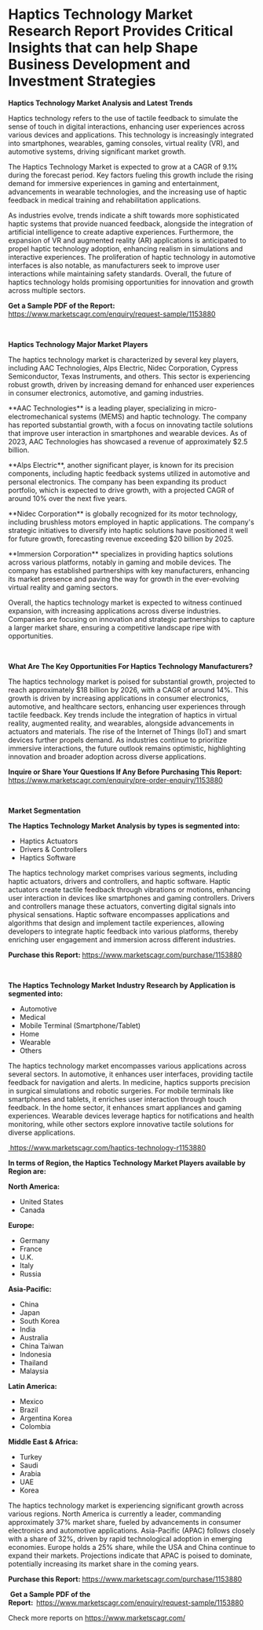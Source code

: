<p><h1>Haptics Technology Market Research Report Provides Critical Insights that can help Shape Business Development and Investment Strategies</h1></p><p><strong>Haptics Technology Market Analysis and Latest Trends</strong></p>
<p><p>Haptics technology refers to the use of tactile feedback to simulate the sense of touch in digital interactions, enhancing user experiences across various devices and applications. This technology is increasingly integrated into smartphones, wearables, gaming consoles, virtual reality (VR), and automotive systems, driving significant market growth. </p><p>The Haptics Technology Market is expected to grow at a CAGR of 9.1% during the forecast period. Key factors fueling this growth include the rising demand for immersive experiences in gaming and entertainment, advancements in wearable technologies, and the increasing use of haptic feedback in medical training and rehabilitation applications. </p><p>As industries evolve, trends indicate a shift towards more sophisticated haptic systems that provide nuanced feedback, alongside the integration of artificial intelligence to create adaptive experiences. Furthermore, the expansion of VR and augmented reality (AR) applications is anticipated to propel haptic technology adoption, enhancing realism in simulations and interactive experiences. The proliferation of haptic technology in automotive interfaces is also notable, as manufacturers seek to improve user interactions while maintaining safety standards. Overall, the future of haptics technology holds promising opportunities for innovation and growth across multiple sectors.</p></p>
<p><strong>Get a Sample PDF of the Report:&nbsp;</strong> <a href="https://www.marketscagr.com/enquiry/request-sample/1153880?utm_campaign=2295&utm_medium=2&utm_source=Github&utm_content=ia&utm_term=15022025&utm_id=haptics-technology">https://www.marketscagr.com/enquiry/request-sample/1153880</a></p>
<p>&nbsp;</p>
<p><strong>Haptics Technology Major Market Players</strong></p>
<p><p>The haptics technology market is characterized by several key players, including AAC Technologies, Alps Electric, Nidec Corporation, Cypress Semiconductor, Texas Instruments, and others. This sector is experiencing robust growth, driven by increasing demand for enhanced user experiences in consumer electronics, automotive, and gaming industries.</p><p>**AAC Technologies** is a leading player, specializing in micro-electromechanical systems (MEMS) and haptic technology. The company has reported substantial growth, with a focus on innovating tactile solutions that improve user interaction in smartphones and wearable devices. As of 2023, AAC Technologies has showcased a revenue of approximately $2.5 billion.</p><p>**Alps Electric**, another significant player, is known for its precision components, including haptic feedback systems utilized in automotive and personal electronics. The company has been expanding its product portfolio, which is expected to drive growth, with a projected CAGR of around 10% over the next five years.</p><p>**Nidec Corporation** is globally recognized for its motor technology, including brushless motors employed in haptic applications. The company's strategic initiatives to diversify into haptic solutions have positioned it well for future growth, forecasting revenue exceeding $20 billion by 2025.</p><p>**Immersion Corporation** specializes in providing haptics solutions across various platforms, notably in gaming and mobile devices. The company has established partnerships with key manufacturers, enhancing its market presence and paving the way for growth in the ever-evolving virtual reality and gaming sectors.</p><p>Overall, the haptics technology market is expected to witness continued expansion, with increasing applications across diverse industries. Companies are focusing on innovation and strategic partnerships to capture a larger market share, ensuring a competitive landscape ripe with opportunities.</p></p>
<p>&nbsp;</p>
<p><strong>What Are The Key Opportunities For Haptics Technology Manufacturers?</strong></p>
<p><p>The haptics technology market is poised for substantial growth, projected to reach approximately $18 billion by 2026, with a CAGR of around 14%. This growth is driven by increasing applications in consumer electronics, automotive, and healthcare sectors, enhancing user experiences through tactile feedback. Key trends include the integration of haptics in virtual reality, augmented reality, and wearables, alongside advancements in actuators and materials. The rise of the Internet of Things (IoT) and smart devices further propels demand. As industries continue to prioritize immersive interactions, the future outlook remains optimistic, highlighting innovation and broader adoption across diverse applications.</p></p>
<p><strong>Inquire or Share Your Questions If Any Before Purchasing This Report:</strong> <a href="https://www.marketscagr.com/enquiry/pre-order-enquiry/1153880?utm_campaign=2295&utm_medium=2&utm_source=Github&utm_content=ia&utm_term=15022025&utm_id=haptics-technology">https://www.marketscagr.com/enquiry/pre-order-enquiry/1153880</a></p>
<p>&nbsp;</p>
<p><strong>Market Segmentation</strong></p>
<p><strong>The Haptics Technology Market Analysis by types is segmented into:</strong></p>
<p><ul><li>Haptics Actuators</li><li>Drivers & Controllers</li><li>Haptics Software</li></ul></p>
<p><p>The haptics technology market comprises various segments, including haptic actuators, drivers and controllers, and haptic software. Haptic actuators create tactile feedback through vibrations or motions, enhancing user interaction in devices like smartphones and gaming controllers. Drivers and controllers manage these actuators, converting digital signals into physical sensations. Haptic software encompasses applications and algorithms that design and implement tactile experiences, allowing developers to integrate haptic feedback into various platforms, thereby enriching user engagement and immersion across different industries.</p></p>
<p><strong>Purchase this Report:&nbsp;</strong><a href="https://www.marketscagr.com/purchase/1153880?utm_campaign=2295&utm_medium=2&utm_source=Github&utm_content=ia&utm_term=15022025&utm_id=haptics-technology">https://www.marketscagr.com/purchase/1153880</a></p>
<p>&nbsp;</p>
<p><strong>The Haptics Technology Market Industry Research by Application is segmented into:</strong></p>
<p><ul><li>Automotive</li><li>Medical</li><li>Mobile Terminal (Smartphone/Tablet)</li><li>Home</li><li>Wearable</li><li>Others</li></ul></p>
<p><p>The haptics technology market encompasses various applications across several sectors. In automotive, it enhances user interfaces, providing tactile feedback for navigation and alerts. In medicine, haptics supports precision in surgical simulations and robotic surgeries. For mobile terminals like smartphones and tablets, it enriches user interaction through touch feedback. In the home sector, it enhances smart appliances and gaming experiences. Wearable devices leverage haptics for notifications and health monitoring, while other sectors explore innovative tactile solutions for diverse applications.</p></p>
<p><a href="https://www.marketscagr.com/haptics-technology-r1153880?utm_campaign=2295&utm_medium=2&utm_source=Github&utm_content=ia&utm_term=15022025&utm_id=haptics-technology">&nbsp;https://www.marketscagr.com/haptics-technology-r1153880</a></p>
<p><strong>In terms of Region, the Haptics Technology Market Players available by Region are:</strong></p>
<p>
    <p> <strong> North America: </strong>
        <ul>
            <li>United States</li>
            <li>Canada</li>
        </ul>
        </p> 
    <p> <strong> Europe: </strong>
        <ul>
            <li>Germany</li>
            <li>France</li>
            <li>U.K.</li>
            <li>Italy</li>
            <li>Russia</li>
        </ul>
        </p> 
    <p> <strong> Asia-Pacific: </strong>
        <ul>
            <li>China</li>
            <li>Japan</li>
            <li>South Korea</li>
            <li>India</li>
            <li>Australia</li>
            <li>China Taiwan</li>
            <li>Indonesia</li>
            <li>Thailand</li>
            <li>Malaysia</li>
        </ul>
        </p> 
    <p> <strong> Latin America: </strong>
        <ul>
            <li>Mexico</li>
            <li>Brazil</li>
            <li>Argentina Korea</li>
            <li>Colombia</li>
        </ul>
        </p> 
    <p> <strong> Middle East & Africa: </strong>
        <ul>
            <li>Turkey</li>
            <li>Saudi</li>
            <li>Arabia</li>
            <li>UAE</li>
            <li>Korea</li>
        </ul>
    </p>
    </p>
<p><p>The haptics technology market is experiencing significant growth across various regions. North America is currently a leader, commanding approximately 37% market share, fueled by advancements in consumer electronics and automotive applications. Asia-Pacific (APAC) follows closely with a share of 32%, driven by rapid technological adoption in emerging economies. Europe holds a 25% share, while the USA and China continue to expand their markets. Projections indicate that APAC is poised to dominate, potentially increasing its market share in the coming years.</p></p>
<p><strong>Purchase this Report: </strong><a href="https://www.marketscagr.com/purchase/1153880?utm_campaign=2295&utm_medium=2&utm_source=Github&utm_content=ia&utm_term=15022025&utm_id=haptics-technology">https://www.marketscagr.com/purchase/1153880</a></p>
<p>&nbsp;<strong>Get a Sample PDF of the Report:&nbsp;&nbsp;</strong><a href="https://www.marketscagr.com/enquiry/request-sample/1153880?utm_campaign=2295&utm_medium=2&utm_source=Github&utm_content=ia&utm_term=15022025&utm_id=haptics-technology">https://www.marketscagr.com/enquiry/request-sample/1153880</a></p>
<p><strong></strong></p>
<p>Check more reports on <a href="https://www.marketscagr.com/?utm_campaign=2295&utm_medium=2&utm_source=Github&utm_content=ia&utm_term=15022025&utm_id=haptics-technology">https://www.marketscagr.com/</a></p>